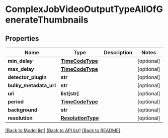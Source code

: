 # ComplexJobVideoOutputTypeAllOfGenerateThumbnails

## Properties
Name | Type | Description | Notes
------------ | ------------- | ------------- | -------------
**min_delay** | [**TimeCodeType**](TimeCodeType.md) |  | [optional] 
**max_delay** | [**TimeCodeType**](TimeCodeType.md) |  | [optional] 
**detector_plugin** | **str** |  | [optional] 
**bulky_metadata_uri** | **str** |  | [optional] 
**uri** | **list[str]** |  | [optional] 
**period** | [**TimeCodeType**](TimeCodeType.md) |  | [optional] 
**background** | **str** |  | [optional] 
**resolution** | [**ResolutionType**](ResolutionType.md) |  | [optional] 

[[Back to Model list]](../README.md#documentation-for-models) [[Back to API list]](../README.md#documentation-for-api-endpoints) [[Back to README]](../README.md)


